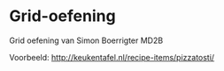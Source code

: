 # Grid-oefening
Grid oefening van Simon Boerrigter MD2B

Voorbeeld: http://keukentafel.nl/recipe-items/pizzatosti/
